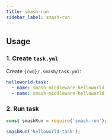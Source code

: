 ```yaml
---
title: smash-run
sidebar_label: smash-run
---
```


## Usage

### 1. Create `task.yml`

Create `{cwd}/.smash/task.yml`:

```yaml
helloworld-task:
  - name: smash-middleware-helloworld
  - name: smash-middleware-helloworld
```

### 2. Run task

```javascript
const smashRun = require('smash-run');

smashRun('helloworld-task');
```
